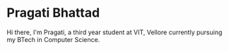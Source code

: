 # Pragati Bhattad

Hi there, I'm Pragati, a third year student at VIT, Vellore currently pursuing my BTech in Computer Science. 

